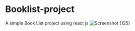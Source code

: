 # Booklist-project
A simple Book List project using react js
![Screenshot (125)](https://github.com/Monisha-S-21/Booklist-project/assets/125334076/dfcfffcb-09e9-4bd9-a7ce-8c99aa3ae02f)
